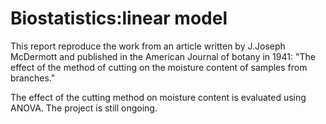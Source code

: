 # Biostatistics:linear model
This report reproduce the work from an article written by J.Joseph McDermott and published in the American Journal of botany in 1941: "The effect of the method of cutting on the moisture content of samples from branches."

The effect of the cutting method on moisture content is evaluated using ANOVA. The project is still ongoing.
